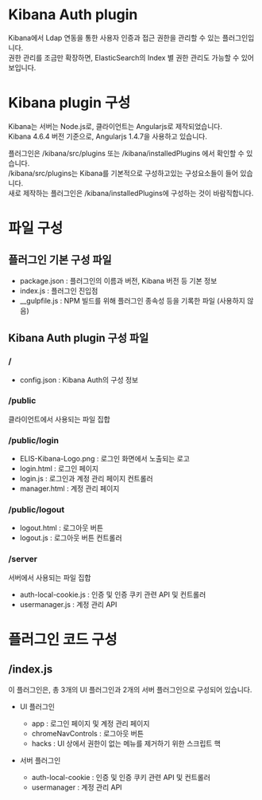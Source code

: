 # Kibana Auth plugin
Kibana에서 Ldap 연동을 통한 사용자 인증과 접근 권한을 관리할 수 있는 플러그인입니다.  
권한 관리를 조금만 확장하면, ElasticSearch의 Index 별 권한 관리도 가능할 수 있어 보입니다.

# Kibana plugin 구성
Kibana는 서버는 Node.js로, 클라이언트는 Angularjs로 제작되었습니다.  
Kibana 4.6.4 버전 기준으로, Angularjs 1.4.7을 사용하고 있습니다.

플러그인은 /kibana/src/plugins 또는 /kibana/installedPlugins 에서 확인할 수 있습니다.  
/kibana/src/plugins는 Kibana를 기본적으로 구성하고있는 구성요소들이 들어 있습니다.  
새로 제작하는 플러그인은 /kibana/installedPlugins에 구성하는 것이 바람직합니다.  


# 파일 구성
## 플러그인 기본 구성 파일
- package.json : 플러그인의 이름과 버전, Kibana 버전 등 기본 정보
- index.js : 플러그인 진입점
- __gulpfile.js : NPM 빌드를 위해 플러그인 종속성 등을 기록한 파일 (사용하지 않음)

## Kibana Auth plugin 구성 파일

### /
- config.json : Kibana Auth의 구성 정보

### /public
클라이언트에서 사용되는 파일 집합

### /public/login
- ELIS-Kibana-Logo.png : 로그인 화면에서 노출되는 로고
- login.html : 로그인 페이지
- login.js : 로그인과 계정 관리 페이지 컨트롤러
- manager.html : 계정 관리 페이지

### /public/logout
- logout.html : 로그아웃 버튼
- logout.js : 로그아웃 버튼 컨트롤러

### /server
서버에서 사용되는 파일 집합

- auth-local-cookie.js : 인증 및 인증 쿠키 관련 API 및 컨트롤러
- usermanager.js : 계정 관리 API


# 플러그인 코드 구성
## /index.js
이 플러그인은, 총 3개의 UI 플러그인과 2개의 서버 플러그인으로 구성되어 있습니다.
* UI 플러그인
    * app : 로그인 페이지 및 계정 관리 페이지
    * chromeNavControls : 로그아웃 버튼
    * hacks : UI 상에서 권한이 없는 메뉴를 제거하기 위한 스크립트 핵

* 서버 플러그인
    * auth-local-cookie : 인증 및 인증 쿠키 관련 API 및 컨트롤러
    * usermanager : 계정 관리 API
